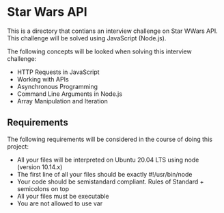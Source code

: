 # Star Wars API
This is a directory that contians an interview challenge on Star WWars API. This challenge will be solved using JavaScript (Node.js).

The following concepts will be looked when solving this interview challenge:

- HTTP Requests in JavaScript
- Working with APIs
- Asynchronous Programming
- Command Line Arguments in Node.js
- Array Manipulation and Iteration

## Requirements
The following requirements will be considered in the course of doing this project:

- All your files will be interpreted on Ubuntu 20.04 LTS using node (version 10.14.x)
- The first line of all your files should be exactly #!/usr/bin/node
- Your code should be semistandard compliant. Rules of Standard + semicolons on top
- All your files must be executable
- You are not allowed to use var
